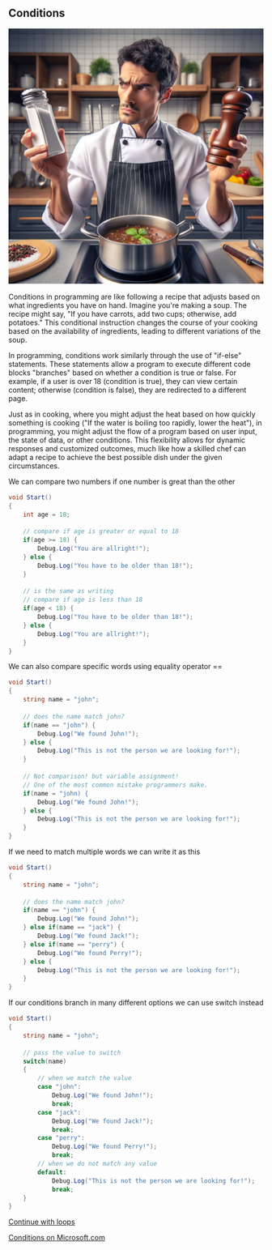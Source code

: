## Conditions

![conditions](../img/conditions.webp)

Conditions in programming are like following a recipe that adjusts based on what ingredients you have on hand. Imagine you're making a soup. The recipe might say, "If you have carrots, add two cups; otherwise, add potatoes." This conditional instruction changes the course of your cooking based on the availability of ingredients, leading to different variations of the soup.

In programming, conditions work similarly through the use of "if-else" statements. These statements allow a program to execute different code blocks "branches" based on whether a condition is true or false. For example, if a user is over 18 (condition is true), they can view certain content; otherwise (condition is false), they are redirected to a different page.

Just as in cooking, where you might adjust the heat based on how quickly something is cooking ("If the water is boiling too rapidly, lower the heat"), in programming, you might adjust the flow of a program based on user input, the state of data, or other conditions. This flexibility allows for dynamic responses and customized outcomes, much like how a skilled chef can adapt a recipe to achieve the best possible dish under the given circumstances.

We can compare two numbers if one number is great than the other

```csharp
void Start()
{
	int age = 18;

	// compare if age is greater or equal to 18
	if(age >= 18) {
		Debug.Log("You are allright!");
	} else {
		Debug.Log("You have to be older than 18!");		
	}

	// is the same as writing
	// compare if age is less than 18
	if(age < 18) {
		Debug.Log("You have to be older than 18!");		
	} else {		
		Debug.Log("You are allright!");
	}
}
```

We can also compare specific words using equality operator ==

```csharp
void Start()
{
	string name = "john";

	// does the name match john?
	if(name == "john") {
		Debug.Log("We found John!");
	} else {
		Debug.Log("This is not the person we are looking for!");
	}

	// Not comparison! but variable assignment!
	// One of the most common mistake programmers make.
	if(name = "john) {
		Debug.Log("We found John!");
	} else {
		Debug.Log("This is not the person we are looking for!");
	}
}
```

If we need to match multiple words we can write it as this

```csharp
void Start()
{
	string name = "john";

	// does the name match john?
	if(name == "john") {
		Debug.Log("We found John!");
	} else if(name == "jack") {
		Debug.Log("We found Jack!");
	} else if(name == "perry") {
		Debug.Log("We found Perry!");
	} else {
		Debug.Log("This is not the person we are looking for!");
	}
}
```

If our conditions branch in many different options we can use switch instead

```csharp
void Start()
{
	string name = "john";

	// pass the value to switch
	switch(name)
	{
		// when we match the value
		case "john":
			Debug.Log("We found John!");
			break;
		case "jack":
			Debug.Log("We found Jack!");
			break;
		case "perry":
			Debug.Log("We found Perry!");
			break;
		// when we do not match any value
		default:
			Debug.Log("This is not the person we are looking for!");
			break;
	}	
}
```

[Continue with loops](loops.md)

[Conditions on Microsoft.com](https://learn.microsoft.com/en-us/dotnet/csharp/language-reference/statements/selection-statements)